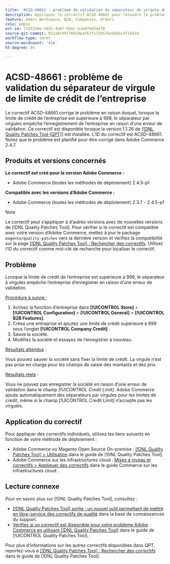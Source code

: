 ```yaml
---
title: 'ACSD-48661 : problème de validation du séparateur de virgule de limite de crédit de l’entreprise'
description: Appliquez le correctif ACSD-48661 pour résoudre le problème d’Adobe Commerce où, lorsque la limite de crédit de la société est supérieure à 999, le séparateur par virgules empêche l’enregistrement de la société en raison d’une erreur de validation.
feature: Admin Workspace, B2B, Companies, Orders
role: Admin
exl-id: 7115226e-5942-4a8f-9dec-b1b6f665eef8
source-git-commit: 011a6f46f76029eaf67f172b576e58dac9710a3d
workflow-type: tm+mt
source-wordcount: '416'
ht-degree: 0%

---
```


# ACSD-48661 : problème de validation du séparateur de virgule de limite de crédit de l’entreprise

Le correctif ACSD-48661 corrige le problème en raison duquel, lorsque la limite de crédit de l’entreprise est supérieure à 999, le séparateur par virgules empêche l’enregistrement de l’entreprise en raison d’une erreur de validation. Ce correctif est disponible lorsque la version 1.1.26 de [[!DNL Quality Patches Tool (QPT)]](https://experienceleague.adobe.com/fr/docs/commerce-operations/tools/quality-patches-tool/quality-patches-tool-to-self-serve-quality-patches) est installée. L’ID du correctif est ACSD-48661. Notez que le problème est planifié pour être corrigé dans Adobe Commerce 2.4.7.

## Produits et versions concernés

**Le correctif est créé pour la version Adobe Commerce :**

* Adobe Commerce (toutes les méthodes de déploiement) 2.4.5-p1

**Compatible avec les versions d’Adobe Commerce :**

* Adobe Commerce (toutes les méthodes de déploiement) 2.3.7 - 2.4.5-p1

>[!NOTE]
>
>Le correctif peut s’appliquer à d’autres versions avec de nouvelles versions de [!DNL Quality Patches Tool]. Pour vérifier si le correctif est compatible avec votre version d’Adobe Commerce, mettez à jour le package `magento/quality-patches` vers la dernière version et vérifiez la compatibilité sur la page [[!DNL Quality Patches Tool] : Rechercher des correctifs](https://experienceleague.adobe.com/tools/commerce-quality-patches/index.html?lang=fr). Utilisez l’ID du correctif comme mot-clé de recherche pour localiser le correctif.

## Problème

Lorsque la limite de crédit de l’entreprise est supérieure à 999, le séparateur à virgules empêche l’entreprise d’enregistrer en raison d’une erreur de validation.

<u>Procédure à suivre </u> :

1. Activez la fonction d’entreprise dans **[!UICONTROL Store]** > **[!UICONTROL Configuration]** > **[!UICONTROL General]** > **[!UICONTROL B2B Features]**.
1. Créez une entreprise et ajoutez une limite de crédit supérieure à 999 sous l’onglet **[!UICONTROL Company Credit]** .
1. Sauve la société.
1. Modifiez la société et essayez de l’enregistrer à nouveau.

<u>Résultats attendus</u> :

Vous pouvez sauver la société sans fixer la limite de crédit. La virgule n’est pas prise en charge pour les champs de saisie des montants et des prix.

<u>Résultats réels</u> :

Vous ne pouvez pas enregistrer la société en raison d’une erreur de validation dans le champ *[!UICONTROL Credit Limit]*. Adobe Commerce ajoute automatiquement des séparateurs par virgules pour les limites de crédit, même si le champ [!UICONTROL Credit Limit] n’accepte pas les virgules.

## Application du correctif

Pour appliquer des correctifs individuels, utilisez les liens suivants en fonction de votre méthode de déploiement :

* Adobe Commerce ou Magento Open Source On-premise : [[!DNL Quality Patches Tool] > Utilisation](/help/tools/quality-patches-tool/usage.md) dans le guide de [!DNL Quality Patches Tool].
* Adobe Commerce sur les infrastructures cloud : [Mises à niveau et correctifs > Appliquer des correctifs](https://experienceleague.adobe.com/docs/commerce-cloud-service/user-guide/develop/upgrade/apply-patches.html?lang=fr) dans le guide Commerce sur les infrastructures cloud .

## Lecture connexe

Pour en savoir plus sur [!DNL Quality Patches Tool], consultez :

* [[!DNL Quality Patches Tool] sortie : un nouvel outil permettant de mettre en libre-service des correctifs de qualité](https://experienceleague.adobe.com/fr/docs/commerce-operations/tools/quality-patches-tool/quality-patches-tool-to-self-serve-quality-patches) dans la base de connaissances du support.
* [Vérifiez si un correctif est disponible pour votre problème Adobe Commerce en utilisant [!DNL Quality Patches Tool]](/help/tools/quality-patches-tool/patches-available-in-qpt/check-patch-for-magento-issue-with-magento-quality-patches.md) dans le guide de [!UICONTROL Quality Patches Tool].


Pour plus d’informations sur les autres correctifs disponibles dans QPT, reportez-vous à [[!DNL Quality Patches Tool] : Rechercher des correctifs](https://experienceleague.adobe.com/tools/commerce-quality-patches/index.html?lang=fr) dans le guide de [!DNL Quality Patches Tool].
